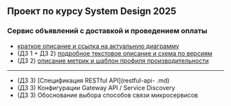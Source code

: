 ## Проект по курсу System Design 2025
### Сервис объявлений с доставкой и проведением оплаты

- [краткое описание и ссылка на актуальную диаграмму](main-project-system-design.md)
- (ДЗ 1 + ДЗ 2) [подробное текстовое описание и схема по версиям](details-description.md)
- (ДЗ 2) [описание метрик и шаблон профиля производительности](metrics-profile-template.md)
---
- (ДЗ 3) [Спецификация RESTful API](restful-api- .md)
- (ДЗ 3) Конфигурации Gateway API / Service Discovery
- (ДЗ 3) Обоснование выбора способов связи микросервисов